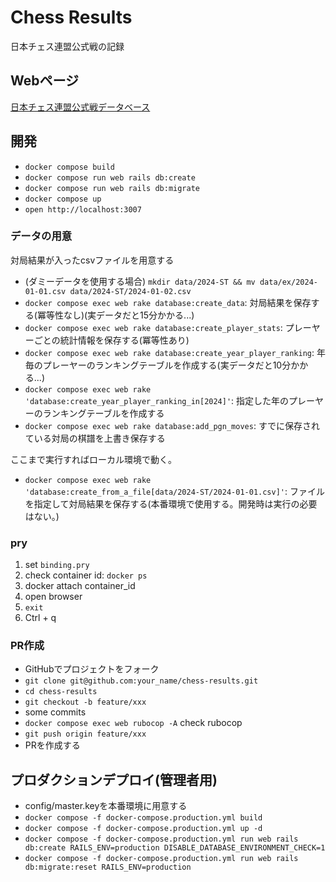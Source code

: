 # Chess Results
日本チェス連盟公式戦の記録

## Webページ
[日本チェス連盟公式戦データベース](https://results.japanchess.org)

## 開発
- `docker compose build`
- `docker compose run web rails db:create`
- `docker compose run web rails db:migrate`
- `docker compose up`
- `open http://localhost:3007`

### データの用意
対局結果が入ったcsvファイルを用意する

- (ダミーデータを使用する場合) `mkdir data/2024-ST && mv data/ex/2024-01-01.csv data/2024-ST/2024-01-02.csv`
- `docker compose exec web rake database:create_data`: 対局結果を保存する(冪等性なし)(実データだと15分かかる...)
- `docker compose exec web rake database:create_player_stats`: プレーヤーごとの統計情報を保存する(冪等性あり)
- `docker compose exec web rake database:create_year_player_ranking`: 年毎のプレーヤーのランキングテーブルを作成する(実データだと10分かかる...)
- `docker compose exec web rake 'database:create_year_player_ranking_in[2024]'`: 指定した年のプレーヤーのランキングテーブルを作成する
- `docker compose exec web rake database:add_pgn_moves`: すでに保存されている対局の棋譜を上書き保存する

ここまで実行すればローカル環境で動く。

- `docker compose exec web rake 'database:create_from_a_file[data/2024-ST/2024-01-01.csv]'`: ファイルを指定して対局結果を保存する(本番環境で使用する。開発時は実行の必要はない。)

### pry
1. set `binding.pry`
1. check container id: `docker ps`
1. docker attach container_id
1. open browser
1. `exit`
1. Ctrl + q

### PR作成
- GitHubでプロジェクトをフォーク
- `git clone git@github.com:your_name/chess-results.git`
- `cd chess-results`
- `git checkout -b feature/xxx`
- some commits
- `docker compose exec web rubocop -A` check rubocop
- `git push origin feature/xxx`
- PRを作成する

## プロダクションデプロイ(管理者用)
- config/master.keyを本番環境に用意する
- `docker compose -f docker-compose.production.yml build`
- `docker compose -f docker-compose.production.yml up -d`
- `docker compose -f docker-compose.production.yml run web rails db:create RAILS_ENV=production DISABLE_DATABASE_ENVIRONMENT_CHECK=1`
- `docker compose -f docker-compose.production.yml run web rails db:migrate:reset RAILS_ENV=production`